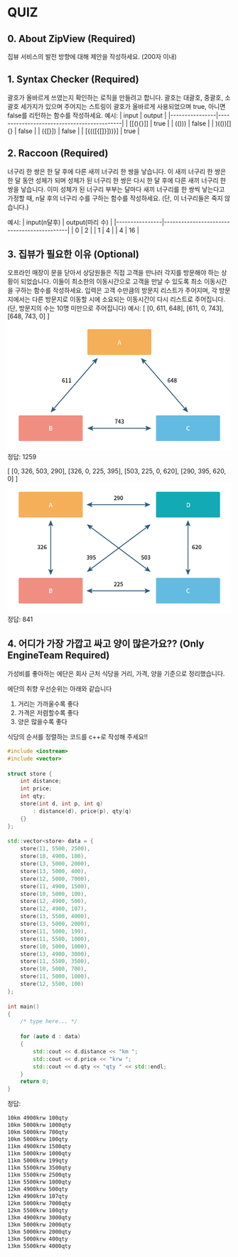 # QUIZ 

## 0. About ZipView (Required)
집뷰 서비스의 발전 방향에 대해 제안을 작성하세요. (200자 이내)

## 1. Syntax Checker (Required)

괄호가 올바르게 쓰였는지 확인하는 로직을 만들려고 합니다. 
괄호는 대괄호, 중괄호, 소괄호 세가지가 있으며 주어지는 스트링이 괄호가 올바르게 사용되었으며 true, 아니면 false를 리턴하는 함수를 작성하세요.
예시: 
| input          | output                                     |
|----------------|--------------------------------------------|
| [[(){}]]       | true                                       |
| (()))          | false                                      |
| )(())[]{}      | false                                      |
| ({[}])         | false                                      |
| [{(([{[]}]))}] | true                                       |

## 2. Raccoon (Required)
너구리 한 쌍은 한 달 후에 다른 새끼 너구리 한 쌍을 낳습니다. 
이 새끼 너구리 한 쌍은 한 달 동안 성체가 되며 성체가 된 너구리 한 쌍은 다시 한 달 후에 다른 새끼 너구리 한 쌍을 낳습니다. 
이미 성체가 된 너구리 부부는 달마다 새끼 너구리를 한 쌍씩 낳는다고 가정할 때, n달 후의 너구리 수를 구하는 함수를 작성하세요. 
(단, 이 너구리들은 죽지 않습니다.)

예시:
| input(n달후)   | output(마리 수)                            |
|----------------|--------------------------------------------|
| 0              | 2                                          |
| 1              | 4                                          |
| 4              | 16                                         |

## 3. 집뷰가 필요한 이유 (Optional)
오프라인 매장이 문을 닫아서 상담원들은 직접 고객을 만나러 각지를 방문해야 하는 상황이 되었습니다. 
이들이 최소한의 이동시간으로 고객을 만날 수 있도록 최소 이동시간을 구하는 함수를 작성하세요. 
입력은 고객 수만큼의 방문지 리스트가 주어지며, 각 방문지에서는 다른 방문지로 이동할 시에 소요되는 이동시간이 다시 리스트로 주어집니다.
(단, 방문지의 수는 10명 미만으로 주어집니다)
예시:
[
    [0,  611,  648],
    [611,  0,  743], 
    [648, 743, 0]
]
![3_1](./image/Q1.jpg)
정답: 1259

[
    [0, 326, 503, 290],
    [326, 0, 225, 395], 
    [503, 225, 0, 620], 
    [290, 395, 620, 0]
]
![3_2](./image/Q2.jpg)
정답: 841

## 4. 어디가 가장 가깝고 싸고 양이 많은가요?? (Only EngineTeam Required)
가성비를 좋아하는 에단은 회사 근처 식당을 거리, 가격, 양을 기준으로 정리했습니다.

에단의 취향 우선순위는 아래와 같습니다
1. 거리는 가까울수록 좋다
2. 가격은 저렴할수록 좋다
3. 양은 많을수록 좋다

식당의 순서를 정렬하는 코드를 c++로 작성해 주세요!!

```c++
#include <iostream>
#include <vector>

struct store {
    int distance;
    int price;
    int qty;
    store(int d, int p, int q)
        : distance(d), price(p), qty(q)
    {}
};

std::vector<store> data = {
	store(11, 5500, 2500),
	store(10, 4900, 100),
	store(13, 5000, 2000),
	store(13, 5000, 400),
	store(12, 5000, 7000),
	store(11, 4900, 1500),
	store(10, 5000, 100),
	store(12, 4900, 500),
	store(12, 4900, 107),
	store(13, 5500, 4000),
	store(13, 5000, 2000),
	store(11, 5000, 199),
	store(11, 5500, 1000),
	store(10, 5000, 1000),
	store(13, 4900, 3000),
	store(11, 5500, 3500),
	store(10, 5000, 700),
	store(11, 5000, 1000),
	store(12, 5500, 100)
};

int main()
{
	/* type here... */
	
	for (auto d : data)
	{
		std::cout << d.distance << "km ";
		std::cout << d.price << "krw ";
		std::cout << d.qty << "qty " << std::endl;
	}
	return 0;
}
```

정답:
```
10km 4900krw 100qty
10km 5000krw 1000qty
10km 5000krw 700qty
10km 5000krw 100qty
11km 4900krw 1500qty
11km 5000krw 1000qty
11km 5000krw 199qty
11km 5500krw 3500qty
11km 5500krw 2500qty
11km 5500krw 1000qty
12km 4900krw 500qty
12km 4900krw 107qty
12km 5000krw 7000qty
12km 5500krw 100qty
13km 4900krw 3000qty
13km 5000krw 2000qty
13km 5000krw 2000qty
13km 5000krw 400qty
13km 5500krw 4000qty
```
